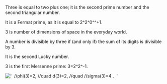 Three is equal to two plus one; it is the second prime number and the
second triangular number.

It is a Fermat prime, as it is equal to 2^2^0^^+1.

3 is number of dimensions of space in the everyday world.

A number is divisible by three if (and only if) the sum of its digits is
divisible by 3.

It is the second Lucky number.

3 is the first Mersenne prime: 3=2^2^-1.

!['  //phi(3)=2, //quad d(3)=2, //quad //sigma(3)=4 .  '](../dictionary/equation_images/1151.1..png)
